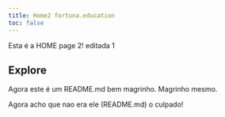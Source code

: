 ```yaml
---
title: Home2 fortuna.education
toc: false
---
```


Esta é a HOME page 2! editada 1

## Explore

Agora este é um README.md bem magrinho. Magrinho mesmo.

Agora acho que nao era ele (README.md) o culpado!
